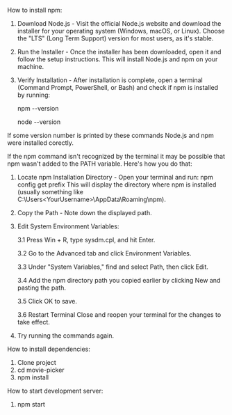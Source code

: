 How to install npm:
1. Download Node.js - Visit the official Node.js website and download the installer for your operating system (Windows, macOS, or Linux). Choose the "LTS" (Long Term Support) version for most users, as it's stable.
2. Run the Installer - Once the installer has been downloaded, open it and follow the setup instructions. This will install Node.js and npm on your machine.
3. Verify Installation - After installation is complete, open a terminal (Command Prompt, PowerShell, or Bash) and check if npm is installed by running:
   
   npm --version
   
   node --version
   
If some version number is printed by these commands Node.js and npm were installed corectly.

If the npm command isn't recognized by the terminal it may be possible that npm wasn't added to the PATH variable. Here's how you do that:

1. Locate npm Installation Directory - Open your terminal and run:
  npm config get prefix
This will display the directory where npm is installed (usually something like C:\Users\<YourUsername>\AppData\Roaming\npm).
2. Copy the Path - Note down the displayed path.
3. Edit System Environment Variables:
   
     3.1 Press Win + R, type sysdm.cpl, and hit Enter.
   
     3.2 Go to the Advanced tab and click Environment Variables.
  
     3.3 Under "System Variables," find and select Path, then click Edit.
  
     3.4 Add the npm directory path you copied earlier by clicking New and pasting the path.
  
     3.5 Click OK to save.
  
     3.6 Restart Terminal Close and reopen your terminal for the changes to take effect.
  
5. Try running the commands again.

How to install dependencies:
1. Clone project
2. cd movie-picker
3. npm install

How to start development server:
1. npm start 
